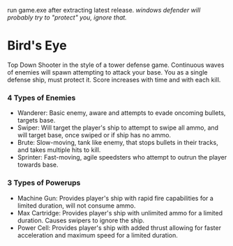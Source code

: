 run game.exe after extracting latest release.
*windows defender will probably try to "protect" you, ignore that.*

# Bird's Eye
Top Down Shooter in the style of a tower defense game.
Continuous waves of enemies will spawn attempting to attack your base.
You as a single defense ship, must protect it.
Score increases with time and with each kill.

### 4 Types of Enemies
- Wanderer: Basic enemy, aware and attempts to evade oncoming bullets, targets base.
- Swiper: Will target the player's ship to attempt to swipe all ammo, and will target base, once swiped or if ship has no ammo.
- Brute: Slow-moving, tank like enemy, that stops bullets in their tracks, and takes multiple hits to kill.
- Sprinter: Fast-moving, agile speedsters who attempt to outrun the player towards base.

### 3 Types of Powerups
- Machine Gun: Provides player's ship with rapid fire capabilities for a limited duration, will not consume ammo.
- Max Cartridge: Provides player's ship with unlimited ammo for a limited duration. Causes swipers to ignore the ship.
- Power Cell: Provides player's ship with added thrust allowing for faster acceleration and maximum speed for a limited duration.

